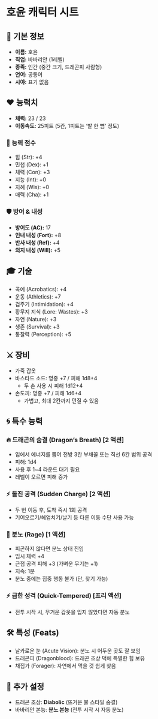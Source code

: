 # 호윤 캐릭터 시트

## 🧒 기본 정보
- **이름:** 호윤  
- **직업:** 바바리안 (1레벨)  
- **종족:** 인간 (중간 크기, 드래곤피 사람형)  
- **언어:** 공통어  
- **시야:** 표기 없음

## ❤️ 능력치
- **체력:** 23 / 23  
- **이동속도:** 25피트 (5칸, 1피트는 ‘발 한 뼘’ 정도)

### 💪 능력 점수
- 힘 (Str): +4  
- 민첩 (Dex): +1  
- 체력 (Con): +3  
- 지능 (Int): +0  
- 지혜 (Wis): +0  
- 매력 (Cha): +1  

### 🛡️ 방어 & 내성
- **방어도 (AC):** 17  
- **인내 내성 (Fort):** +8  
- **반사 내성 (Ref):** +4  
- **의지 내성 (Will):** +5  

## 🎓 기술
- 곡예 (Acrobatics): +4  
- 운동 (Athletics): +7  
- 겁주기 (Intimidation): +4  
- 황무지 지식 (Lore: Wastes): +3  
- 자연 (Nature): +3  
- 생존 (Survival): +3  
- 통찰력 (Perception): +5  

## ⚔️ 장비
- 가죽 갑옷  
- 바스타드 소드: 명중 +7 / 피해 1d8+4  
  - 두 손 사용 시 피해 1d12+4  
- 손도끼: 명중 +7 / 피해 1d6+4  
  - 가볍고, 최대 2칸까지 던질 수 있음

## 🌀 특수 능력

### 🔥 드래곤의 숨결 (Dragon’s Breath) [2 액션]
- 입에서 에너지를 뿜어 전방 3칸 부채꼴 또는 직선 6칸 범위 공격  
- 피해: 1d4  
- 사용 후 1~4 라운드 대기 필요  
- 레벨이 오르면 피해 증가  

### ⚡ 돌진 공격 (Sudden Charge) [2 액션]
- 두 번 이동 후, 도착 즉시 1회 공격  
- 기어오르기/헤엄치기/날기 등 다른 이동 수단 사용 가능

### 💢 분노 (Rage) [1 액션]
- 피곤하지 않다면 분노 상태 진입  
- 임시 체력 +4  
- 근접 공격 피해 +3 (가벼운 무기는 +1)  
- 지속: 1분  
- 분노 중에는 집중 행동 불가 (단, 찾기 가능)

### ⚡ 급한 성격 (Quick-Tempered) [프리 액션]
- 전투 시작 시, 무거운 갑옷을 입지 않았다면 자동 분노

## 🛠️ 특성 (Feats)
- 날카로운 눈 (Acute Vision): 분노 시 어두운 곳도 잘 보임  
- 드래곤피 (Dragonblood): 드래곤 조상 덕에 특별한 힘 보유  
- 채집가 (Forager): 자연에서 먹을 것 쉽게 찾음  

## 🐉 추가 설정
- 드래곤 조상: **Diabolic** (뜨거운 불 스타일 숨결)  
- 바바리안 본능: **분노 본능** (전투 시작 시 자동 분노)
